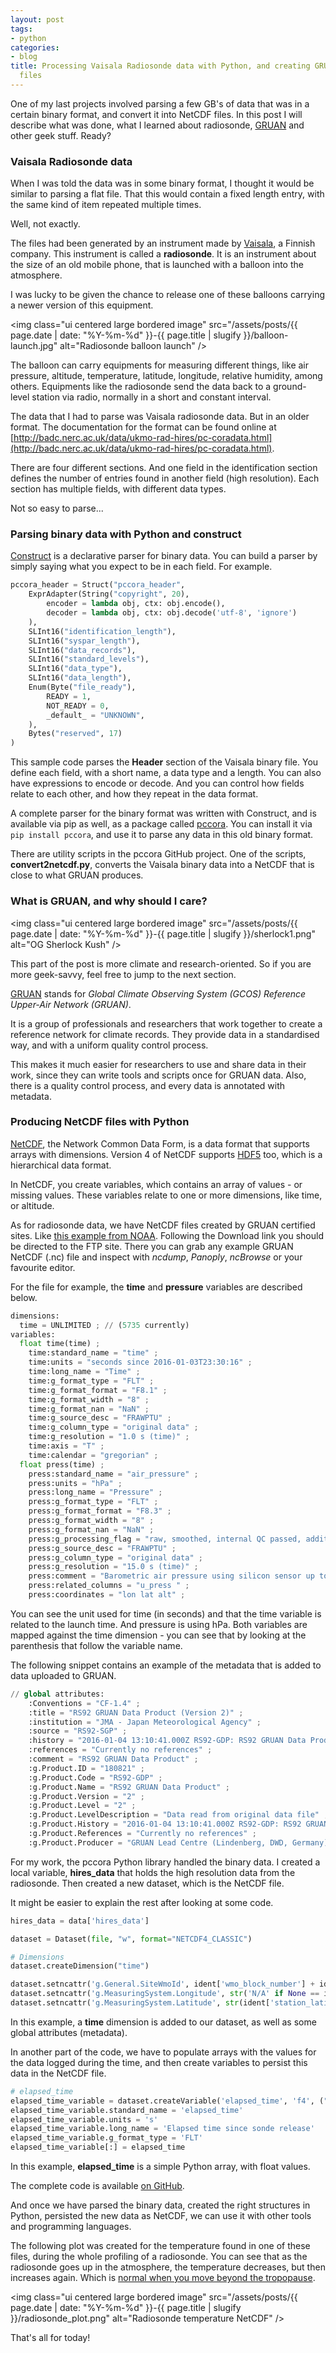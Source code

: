 ```yaml
---
layout: post
tags:
- python
categories:
- blog
title: Processing Vaisala Radiosonde data with Python, and creating GRUAN-like NetCDF
  files
---
```


One of my last projects involved parsing a few GB's of data that was in a certain binary format,
and convert it into NetCDF files. In this post I will describe what was done, what I learned about radiosonde,
[GRUAN](http://www.dwd.de/EN/research/international_programme/gruan/home.html) and other geek stuff. Ready?

### Vaisala Radiosonde data

When I was told the data was in some binary format, I thought it would be similar to
parsing a flat file. That this would contain a fixed length entry, with the same
kind of item repeated multiple times.

Well, not exactly.

The files had been generated by an instrument made by [Vaisala](http://www.vaisala.com), a Finnish company. This
instrument is called a **radiosonde**. It is an instrument about the size of an old
mobile phone, that is launched with a balloon into the atmosphere.

I was lucky to be given the chance to release one of these balloons carrying a newer
version of this equipment.

<img class="ui centered large bordered image" src="/assets/posts/{{ page.date | date: "%Y-%m-%d" }}-{{ page.title | slugify }}/balloon-launch.jpg" alt="Radiosonde balloon launch" />

The balloon can carry equipments for measuring different things, like air pressure,
altitude, temperature, latitude, longitude, relative humidity, among others. Equipments
like the radiosonde send the data back to a ground-level station via radio,
normally in a short and constant interval.

<!--more-->

The data that I had to parse was Vaisala radiosonde data. But in an older format. The documentation for the format
can be found online at [http://badc.nerc.ac.uk/data/ukmo-rad-hires/pc-coradata.html](http://badc.nerc.ac.uk/data/ukmo-rad-hires/pc-coradata.html).

There are four different sections. And one field in the identification section defines the
number of entries found in another field (high resolution). Each section has multiple fields,
with different data types.

Not so easy to parse...

### Parsing binary data with Python and construct

[Construct](https://construct.readthedocs.io/) is a declarative parser for binary data.
You can build a parser by simply saying what you expect to be in each field. For example.

```python
pccora_header = Struct("pccora_header",
    ExprAdapter(String("copyright", 20),
        encoder = lambda obj, ctx: obj.encode(),
        decoder = lambda obj, ctx: obj.decode('utf-8', 'ignore')
    ),
    SLInt16("identification_length"),
    SLInt16("syspar_length"),
    SLInt16("data_records"),
    SLInt16("standard_levels"),
    SLInt16("data_type"),
    SLInt16("data_length"),
    Enum(Byte("file_ready"),
        READY = 1,
        NOT_READY = 0,
        _default_ = "UNKNOWN",
    ),
    Bytes("reserved", 17)
)
```

This sample code parses the **Header** section of the Vaisala binary file. You define each field,
with a short name, a data type and a length. You can also have expressions to encode
or decode. And you can control how fields relate to each other, and how they repeat
in the data format.

A complete parser for the binary format was written with Construct, and is available
via pip as well, as a package called [pccora](https://github.com/kinow/pccora). You can
install it via `pip install pccora`, and use it to parse any data in this old binary
format.

There are utility scripts in the pccora GitHub project. One of the scripts, **convert2netcdf.py**,
converts the Vaisala binary data into a NetCDF that is close to what GRUAN produces.

### What is GRUAN, and why should I care?

<img class="ui centered large bordered image" src="/assets/posts/{{ page.date | date: "%Y-%m-%d" }}-{{ page.title | slugify }}/sherlock1.png" alt="OG Sherlock Kush" />

This part of the post is more climate and research-oriented. So if you are more geek-savvy, feel free
to jump to the next section.

[GRUAN](http://www.dwd.de/EN/research/international_programme/gruan/home.html) stands for
*Global Climate Observing System (GCOS) Reference Upper-Air Network (GRUAN)*.

It is a group of professionals and researchers that work together to create a reference
network for climate records. They provide data in a standardised way, and with a uniform
quality control process.

This makes it much easier for researchers to use and share data in their work, since they can
write tools and scripts once for GRUAN data. Also, there is a quality control process, and
every data is annotated with metadata.

### Producing NetCDF files with Python

[NetCDF](https://en.wikipedia.org/wiki/NetCDF), the Network Common Data Form, is
a data format that supports arrays with dimensions. Version 4 of NetCDF supports
[HDF5](https://en.wikipedia.org/wiki/HDF5) too, which is a hierarchical data format.

In NetCDF, you create variables, which contains an array of values - or missing values.
These variables relate to one or more dimensions, like time, or altitude.

As for radiosonde data, we have NetCDF files created by GRUAN certified sites. Like
[this example from NOAA](http://www.esrl.noaa.gov/psd/iasoa/dataset_record/?datasetid=1111).
Following the Download link you should be directed to the FTP site. There you
can grab any example GRUAN NetCDF (.nc) file and inspect with *ncdump*,
*Panoply*, *ncBrowse* or your favourite editor.

For the file [](ftp://ftp.ncdc.noaa.gov/pub/data/gruan/processing/level2/RS92-GDP/version-002/TAT/2016/TAT-RS-01_2_RS92-GDP_002_20160104T000000_1-000-001.nc)
for example, the **time** and **pressure** variables are described below.

```python
dimensions:
  time = UNLIMITED ; // (5735 currently)
variables:
  float time(time) ;
    time:standard_name = "time" ;
    time:units = "seconds since 2016-01-03T23:30:16" ;
    time:long_name = "Time" ;
    time:g_format_type = "FLT" ;
    time:g_format_format = "F8.1" ;
    time:g_format_width = "8" ;
    time:g_format_nan = "NaN" ;
    time:g_source_desc = "FRAWPTU" ;
    time:g_column_type = "original data" ;
    time:g_resolution = "1.0 s (time)" ;
    time:axis = "T" ;
    time:calendar = "gregorian" ;
  float press(time) ;
    press:standard_name = "air_pressure" ;
    press:units = "hPa" ;
    press:long_name = "Pressure" ;
    press:g_format_type = "FLT" ;
    press:g_format_format = "F8.3" ;
    press:g_format_width = "8" ;
    press:g_format_nan = "NaN" ;
    press:g_processing_flag = "raw, smoothed, internal QC passed, additional QC passed" ;
    press:g_source_desc = "FRAWPTU" ;
    press:g_column_type = "original data" ;
    press:g_resolution = "15.0 s (time)" ;
    press:comment = "Barometric air pressure using silicon sensor up to 13.1 km, derived from GPS-altitude above" ;
    press:related_columns = "u_press " ;
    press:coordinates = "lon lat alt" ;
```

You can see the unit used for time (in seconds) and that the time variable is related
to the launch time. And pressure is using hPa. Both variables are mapped against
the time dimension - you can see that by looking at the parenthesis that follow the variable name.

The following snippet contains an example of the metadata that is added to data
uploaded to GRUAN.

```python
// global attributes:
    :Conventions = "CF-1.4" ;
    :title = "RS92 GRUAN Data Product (Version 2)" ;
    :institution = "JMA - Japan Meteorological Agency" ;
    :source = "RS92-SGP" ;
    :history = "2016-01-04 13:10:41.000Z RS92-GDP: RS92 GRUAN Data Product with gruan_DP_calcRsDataProduct.pro (GRUAN IDL Library, 2012-08)" ;
    :references = "Currently no references" ;
    :comment = "RS92 GRUAN Data Product" ;
    :g.Product.ID = "180821" ;
    :g.Product.Code = "RS92-GDP" ;
    :g.Product.Name = "RS92 GRUAN Data Product" ;
    :g.Product.Version = "2" ;
    :g.Product.Level = "2" ;
    :g.Product.LevelDescription = "Data read from original data file" ;
    :g.Product.History = "2016-01-04 13:10:41.000Z RS92-GDP: RS92 GRUAN Data Product with gruan_DP_calcRsDataProduct.pro (GRUAN IDL Library, 2012-08)" ;
    :g.Product.References = "Currently no references" ;
    :g.Product.Producer = "GRUAN Lead Centre (Lindenberg, DWD, Germany)" ;
```

For my work, the pccora Python library handled the binary data. I created a local variable,
**hires_data** that holds the high resolution data from the radiosonde. Then created a new
dataset, which is the NetCDF file.

It might be easier to explain the rest after looking at some code.

```python
hires_data = data['hires_data']

dataset = Dataset(file, "w", format="NETCDF4_CLASSIC")

# Dimensions
dataset.createDimension("time")

dataset.setncattr('g.General.SiteWmoId', ident['wmo_block_number'] + ident['wmo_station_number'])
dataset.setncattr('g.MeasuringSystem.Longitude', str('N/A' if None == ident['station_longitude'] else ident['station_longitude']) + ' degree east')
dataset.setncattr('g.MeasuringSystem.Latitude', str(ident['station_latitude']) + ' degree north')
```

In this example, a **time** dimension is added to our dataset, as well as some global attributes (metadata).

In another part of the code, we have to populate arrays with the values for the data
logged during the time, and then create variables to persist this data in the NetCDF
file.

```python
# elapsed_time
elapsed_time_variable = dataset.createVariable('elapsed_time', 'f4', ("time", ), zlib=True, fill_value=-32768)
elapsed_time_variable.standard_name = 'elapsed_time'
elapsed_time_variable.units = 's'
elapsed_time_variable.long_name = 'Elapsed time since sonde release'
elapsed_time_variable.g_format_type = 'FLT'
elapsed_time_variable[:] = elapsed_time
```

In this example, **elapsed_time** is a simple Python array, with float values.

The complete code is available [on GitHub](https://github.com/kinow/pccora/blob/5a47fa47c2d9009feb4c56e8daf1b8b5ca7ce7cf/scripts/convert2netcdf4.py).

And once we have parsed the binary data, created the right structures in Python,
persisted the new data as NetCDF, we can use it with other tools and
programming languages.

The following plot was created for the temperature found in one of these files,
during the whole profiling of a radiosonde. You can see that as the radiosonde
goes up in the atmosphere, the temperature decreases, but then increases again.
Which is [normal when you move beyond the tropopause](http://www.windows2universe.org/kids_space/temp_profile.html).

<img class="ui centered large bordered image" src="/assets/posts/{{ page.date | date: "%Y-%m-%d" }}-{{ page.title | slugify }}/radiosonde_plot.png" alt="Radiosonde temperature NetCDF" />

That's all for today!
